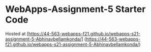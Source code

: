 # WebApps-Assignment-5 Starter Code

Hosted at [https://44-563-webapps-f21.github.io/webapps-s21-assignment-5-Abhinavbellamkonda/] (https://44-563-webapps-f21.github.io/webapps-s21-assignment-5-Abhinavbellamkonda/)
